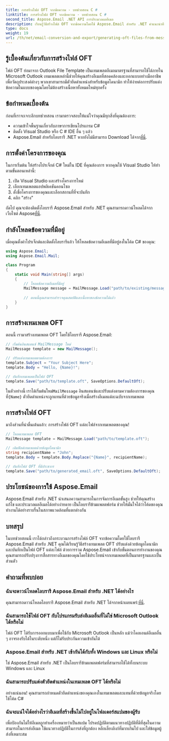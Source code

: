 ```yaml
---
title: การสร้างไฟล์ OFT จากข้อความ - บทช่วยสอน C #
linktitle: การสร้างไฟล์ OFT จากข้อความ - บทช่วยสอน C #
second_title: Aspose.Email .NET API การประมวลผลอีเมล
description: เรียนรู้วิธีสร้างไฟล์ OFT จากข้อความโดยใช้ Aspose.Email สำหรับ .NET คำแนะนำทีละขั้นตอนพร้อมซอร์สโค้ดสำหรับการสร้างเทมเพลตอีเมลที่มีประสิทธิภาพ
type: docs
weight: 19
url: /th/net/email-conversion-and-export/generating-oft-files-from-messages-csharp-tutorial/
---
```


## รู้เบื้องต้นเกี่ยวกับการสร้างไฟล์ OFT

ไฟล์ OFT ย่อมาจาก Outlook File Template เป็นเทมเพลตอีเมลมาตรฐานที่สามารถใช้ได้ภายใน Microsoft Outlook เทมเพลตเหล่านี้ช่วยให้คุณสร้างอีเมลที่สอดคล้องและออกแบบอย่างมืออาชีพเพื่อวัตถุประสงค์ต่างๆ พวกเขาสามารถมีตัวยึดตำแหน่งสำหรับข้อมูลไดนามิก ทำให้ง่ายต่อการปรับแต่งข้อความในแบบของคุณโดยไม่ต้องสร้างเนื้อหาทั้งหมดใหม่ทุกครั้ง

## ข้อกำหนดเบื้องต้น

ก่อนที่เราจะเจาะลึกบทช่วยสอน เรามาตรวจสอบให้แน่ใจว่าคุณมีทุกสิ่งที่คุณต้องการ:

- ความเข้าใจพื้นฐานเกี่ยวกับภาษาการเขียนโปรแกรม C#
- ติดตั้ง Visual Studio หรือ C # IDE อื่น ๆ แล้ว
-  Aspose.Email สำหรับไลบรารี .NET หากยังไม่มีสามารถ Download ได้จาก[ที่นี่](https://releases.aspose.com/email/net).

## การตั้งค่าโครงการของคุณ

ในการเริ่มต้น ให้สร้างโปรเจ็กต์ C# ใหม่ใน IDE ที่คุณต้องการ หากคุณใช้ Visual Studio ให้ทำตามขั้นตอนเหล่านี้:

1. เปิด Visual Studio และสร้างโครงการใหม่
2. เลือกเทมเพลตแอปพลิเคชันคอนโซล
3. ตั้งชื่อโครงการของคุณและเลือกสถานที่ที่จะบันทึก
4. คลิก "สร้าง"

 ถัดไป คุณจะต้องติดตั้งไลบรารี Aspose.Email สำหรับ .NET คุณสามารถดาวน์โหลดได้จากเว็บไซต์ Aspose[ที่นี่](https://releases.aspose.com/email/net).

## กำลังโหลดข้อความที่มีอยู่

เมื่อคุณตั้งค่าโปรเจ็กต์และติดตั้งไลบรารีแล้ว ให้โหลดข้อความอีเมลที่มีอยู่ลงในโค้ด C# ของคุณ:

```csharp
using Aspose.Email;
using Aspose.Email.Mail;

class Program
{
    static void Main(string[] args)
    {
        // โหลดข้อความอีเมลที่มีอยู่
        MailMessage message = MailMessage.Load("path/to/existing/message.eml");
        
        // ตอนนี้คุณสามารถสำรวจคุณสมบัติและเนื้อหาของข้อความได้แล้ว
    }
}
```

## การสร้างเทมเพลต OFT

ตอนนี้ เรามาสร้างเทมเพลต OFT โดยใช้ไลบรารี Aspose.Email:

```csharp
// เริ่มต้นอินสแตนซ์ MailMessage ใหม่
MailMessage template = new MailMessage();

// ปรับแต่งเทมเพลตตามต้องการ
template.Subject = "Your Subject Here";
template.Body = "Hello, {Name}!";

// บันทึกเทมเพลตเป็นไฟล์ OFT
template.Save("path/to/template.oft", SaveOptions.DefaultOft);
```

 ในตัวอย่างนี้ เราได้เริ่มต้นใหม่`MailMessage` อินสแตนซ์และปรับแต่งตามความต้องการของคุณ ที่`{Name}` ตัวยึดตำแหน่งจะถูกแทนที่ด้วยข้อมูลจริงเมื่อสร้างอีเมลแต่ละฉบับจากเทมเพลต

## การสร้างไฟล์ OFT

มาถึงส่วนที่น่าตื่นเต้นแล้ว: การสร้างไฟล์ OFT แต่ละไฟล์จากเทมเพลตของคุณ!

```csharp
// โหลดเทมเพลต OFT
MailMessage template = MailMessage.Load("path/to/template.oft");

// เติมฟิลด์เทมเพลตด้วยข้อมูลไดนามิก
string recipientName = "John";
template.Body = template.Body.Replace("{Name}", recipientName);

// บันทึกไฟล์ OFT ที่มีประชากร
template.Save("path/to/generated_email.oft", SaveOptions.DefaultOft);
```

## ประโยชน์ของการใช้ Aspose.Email

Aspose.Email สำหรับ .NET นำเสนอความสามารถในการจัดการอีเมลขั้นสูง ช่วยให้คุณสร้าง แก้ไข และประมวลผลอีเมลได้อย่างง่ายดาย เป็นไลบรารีข้ามแพลตฟอร์ม ช่วยให้มั่นใจได้ว่าโค้ดของคุณทำงานได้อย่างราบรื่นในสภาพแวดล้อมที่แตกต่างกัน

## บทสรุป

ในบทช่วยสอนนี้ เราได้กล่าวถึงกระบวนการสร้างไฟล์ OFT จากข้อความโดยใช้ไลบรารี Aspose.Email สำหรับ .NET คุณได้เรียนรู้วิธีสร้างเทมเพลต OFT ปรับแต่งด้วยข้อมูลไดนามิก และบันทึกเป็นไฟล์ OFT แต่ละไฟล์ ด้วยการรวม Aspose.Email เข้ากับขั้นตอนการทำงานของคุณ คุณสามารถปรับปรุงการสื่อสารทางอีเมลของคุณโดยใช้ประโยชน์จากเทมเพลตที่เป็นมาตรฐานและเป็นส่วนตัว

## คำถามที่พบบ่อย

### ฉันจะดาวน์โหลดไลบรารี Aspose.Email สำหรับ .NET ได้อย่างไร

 คุณสามารถดาวน์โหลดไลบรารี Aspose.Email สำหรับ .NET ได้จากหน้าเผยแพร่:[ที่นี่](https://releases.aspose.com/email/net).

### ฉันสามารถใช้ไฟล์ OFT กับโปรแกรมรับส่งอีเมลอื่นที่ไม่ใช่ Microsoft Outlook ได้หรือไม่

ไฟล์ OFT ได้รับการออกแบบมาเพื่อใช้กับ Microsoft Outlook เป็นหลัก แม้ว่าไคลเอนต์อีเมลอื่น ๆ อาจรองรับได้ในระดับหนึ่ง แต่ก็ไม่รับประกันความเข้ากันได้

### Aspose.Email สำหรับ .NET เข้ากันได้กับทั้ง Windows และ Linux หรือไม่

ใช่ Aspose.Email สำหรับ .NET เป็นไลบรารีข้ามแพลตฟอร์มที่สามารถใช้ได้ทั้งบนระบบ Windows และ Linux

### ฉันสามารถปรับแต่งตัวยึดตำแหน่งในเทมเพลต OFT ได้หรือไม่

อย่างแน่นอน! คุณสามารถกำหนดตัวยึดตำแหน่งของคุณเองในเทมเพลตและแทนที่ด้วยข้อมูลจริงโดยใช้โค้ด C#

### ฉันจะแน่ใจได้อย่างไรว่าอีเมลที่สร้างขึ้นไม่ไปอยู่ในโฟลเดอร์สแปมของผู้รับ

เพื่อป้องกันไม่ให้อีเมลถูกทำเครื่องหมายว่าเป็นสแปม โปรดปฏิบัติตามแนวทางปฏิบัติที่ดีที่สุดในความสามารถในการส่งอีเมล ใช้แนวทางปฏิบัติในการส่งที่ถูกต้อง หลีกเลี่ยงลิงก์ที่มากเกินไป และใส่ข้อมูลผู้ส่งที่เหมาะสม